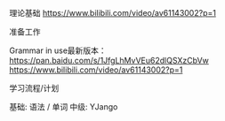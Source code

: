 理论基础
https://www.bilibili.com/video/av61143002?p=1


准备工作


Grammar in use最新版本： 
https://pan.baidu.com/s/1JfgLhMvVEu62dlQSXzCbVw
https://www.bilibili.com/video/av61143002?p=1

学习流程/计划

基础: 语法 / 单词
中级: YJango
